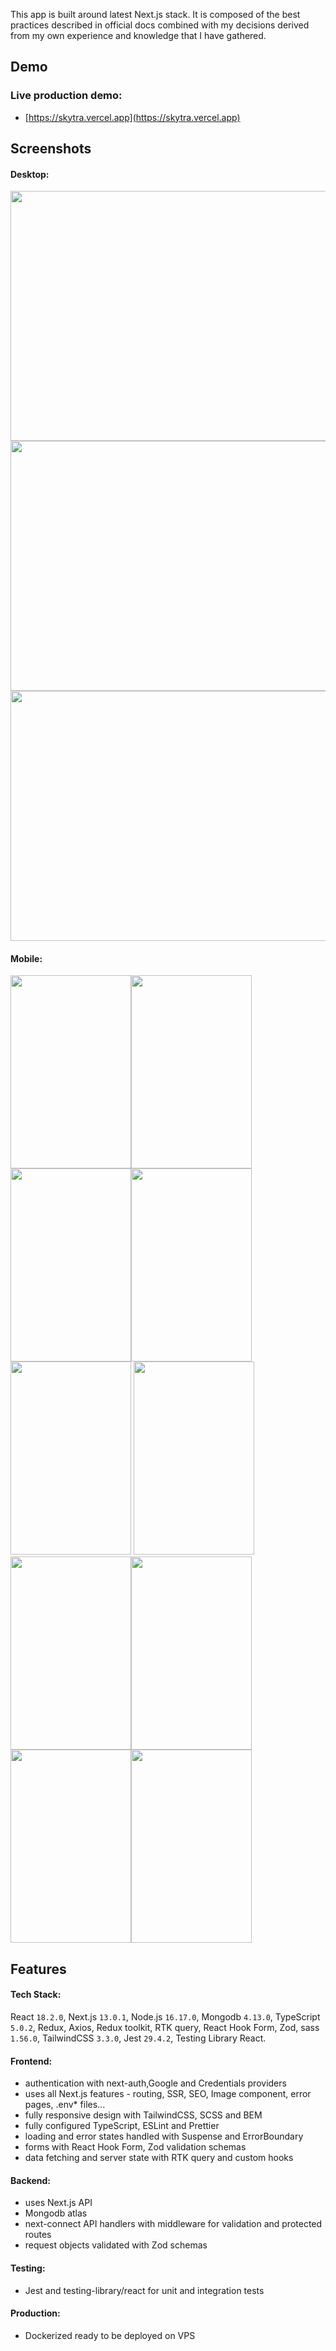 This app is built around latest Next.js stack. It is composed of the best practices described in official docs combined with my decisions derived from my own experience and knowledge that I have gathered.

## Demo

### Live production demo:
 -  [https://skytra.vercel.app](https://skytra.vercel.app)

## Screenshots

#### Desktop:
<img src="https://user-images.githubusercontent.com/94010370/231530853-baab1549-e6bc-4f73-b421-9af4243b0909.png" width="900" height="400" />
<img src="https://user-images.githubusercontent.com/94010370/231531847-3d8461b0-2bae-43cf-9606-78c6ec1bdd6c.png" width="900" height="400" />
<img src="https://user-images.githubusercontent.com/94010370/231532137-66f4f6c6-9968-4e62-9614-75c00745e023.png" width="900" height="400" />

#### Mobile:
<img src="https://user-images.githubusercontent.com/94010370/231532751-46d4938a-a5f9-4455-a927-dc065cc5caff.png" width="193" height="309" /><img src="https://user-images.githubusercontent.com/94010370/231533592-71e1000f-b97b-446c-bb1c-782122b040dd.png" width="193" height="309" /><img src="https://user-images.githubusercontent.com/94010370/231534061-6dcd963e-e76a-49d2-8f7d-65a47a2d0a51.png" width="193" height="309" /><img src="https://user-images.githubusercontent.com/94010370/231534130-de4f3397-775f-410d-8334-70ff77a4db32.png" width="193" height="309" /><img src="https://user-images.githubusercontent.com/94010370/231534175-108ee9f7-0637-4fdf-9cd0-cd80d852d6d1.png" width="193" height="309" />
<img src="https://user-images.githubusercontent.com/94010370/231534227-72321815-981e-4a68-ae54-8ee0db28a5e2.png" width="193" height="309" /><img src="https://user-images.githubusercontent.com/94010370/231535338-e95baf97-9398-4d7c-9383-00b1c4b0ba75.png" width="193" height="309" /><img src="https://user-images.githubusercontent.com/94010370/231535368-ebe375be-7d14-4d9b-afbf-66cd7d597cbd.png" width="193" height="309" /><img src="https://user-images.githubusercontent.com/94010370/231535417-387b4c9b-56a9-4506-b7c2-689f852ea9b5.png" width="193" height="309" /><img src="https://user-images.githubusercontent.com/94010370/231535439-ff1dc1a5-2c0b-4bbe-84df-ec582012d517.png" width="193" height="309" />

## Features

#### Tech Stack:

React <code>18.2.0</code>, Next.js <code>13.0.1</code>, Node.js <code>16.17.0</code>, Mongodb <code>4.13.0</code>, TypeScript <code>5.0.2</code>, Redux, Axios, Redux toolkit, RTK query, React Hook Form, Zod, sass <code>1.56.0</code>, TailwindCSS <code>3.3.0</code>, Jest <code>29.4.2</code>, Testing Library React.

#### Frontend:
- authentication with next-auth,Google and Credentials providers
- uses all Next.js features - routing, SSR, SEO, Image component, error pages, .env* files...
- fully responsive design with TailwindCSS, SCSS and BEM
- fully configured TypeScript, ESLint and Prettier
- loading and error states handled with Suspense and ErrorBoundary
- forms with React Hook Form, Zod validation schemas
- data fetching and server state with RTK query and custom hooks

#### Backend:
- uses Next.js API
- Mongodb atlas
- next-connect API handlers with middleware for validation and protected routes
- request objects validated with Zod schemas

#### Testing:
- Jest and testing-library/react for unit and integration tests

#### Production:
- Dockerized ready to be deployed on VPS
